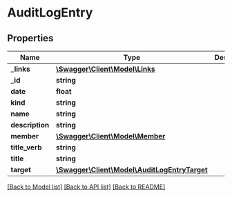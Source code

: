 # AuditLogEntry

## Properties
Name | Type | Description | Notes
------------ | ------------- | ------------- | -------------
**_links** | [**\Swagger\Client\Model\Links**](Links.md) |  | [optional] 
**_id** | **string** |  | [optional] 
**date** | **float** |  | [optional] 
**kind** | **string** |  | [optional] 
**name** | **string** |  | [optional] 
**description** | **string** |  | [optional] 
**member** | [**\Swagger\Client\Model\Member**](Member.md) |  | [optional] 
**title_verb** | **string** |  | [optional] 
**title** | **string** |  | [optional] 
**target** | [**\Swagger\Client\Model\AuditLogEntryTarget**](AuditLogEntryTarget.md) |  | [optional] 

[[Back to Model list]](../README.md#documentation-for-models) [[Back to API list]](../README.md#documentation-for-api-endpoints) [[Back to README]](../README.md)


